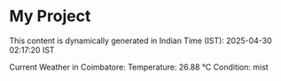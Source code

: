 # My Project

This content is dynamically generated in Indian Time (IST): 2025-04-30 02:17:20 IST


Current Weather in Coimbatore:
Temperature: 26.88 °C
Condition: mist
